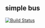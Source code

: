 ## simple bus
[![Build Status](https://travis-ci.org/ArmiT/sbus.svg?branch=master)](https://travis-ci.org/ArmiT/sbus)